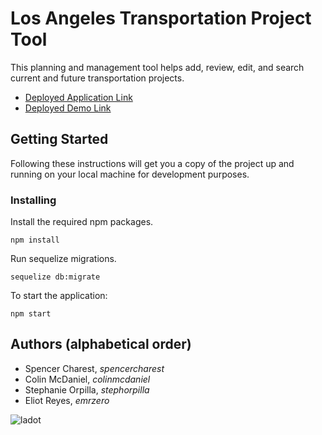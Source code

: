 # Los Angeles Transportation Project Tool

This planning and management tool helps add, review, edit, and search current and future transportation projects.

* [Deployed Application Link](https://still-fjord-74085.herokuapp.com/)
* [Deployed Demo Link](https://serene-ridge-12103.herokuapp.com/)

## Getting Started

Following these instructions will get you a copy of the project up and running on your local machine for development purposes.

### Installing

Install the required npm packages.

```
npm install
```

Run sequelize migrations.

```
sequelize db:migrate
```

To start the application:

```
npm start
```

## Authors (alphabetical order)

* Spencer Charest, *spencercharest*
* Colin McDaniel, *colinmcdaniel*
* Stephanie Orpilla, *stephorpilla*
* Eliot Reyes, *emrzero*

![ladot](https://cloud.githubusercontent.com/assets/18273101/21868025/c0c87de2-d805-11e6-8355-47a2efb4a1fb.gif)
